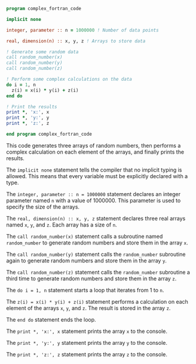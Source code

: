 ```fortran
program complex_fortran_code

implicit none

integer, parameter :: n = 1000000 ! Number of data points

real, dimension(n) :: x, y, z ! Arrays to store data

! Generate some random data
call random_number(x)
call random_number(y)
call random_number(z)

! Perform some complex calculations on the data
do i = 1, n
  z(i) = x(i) * y(i) + z(i)
end do

! Print the results
print *, 'x:', x
print *, 'y:', y
print *, 'z:', z

end program complex_fortran_code
```

This code generates three arrays of random numbers, then performs a complex calculation on each element of the arrays, and finally prints the results.

The `implicit none` statement tells the compiler that no implicit typing is allowed. This means that every variable must be explicitly declared with a type.

The `integer, parameter :: n = 1000000` statement declares an integer parameter named `n` with a value of 1000000. This parameter is used to specify the size of the arrays.

The `real, dimension(n) :: x, y, z` statement declares three real arrays named `x`, `y`, and `z`. Each array has a size of `n`.

The `call random_number(x)` statement calls a subroutine named `random_number` to generate random numbers and store them in the array `x`.

The `call random_number(y)` statement calls the `random_number` subroutine again to generate random numbers and store them in the array `y`.

The `call random_number(z)` statement calls the `random_number` subroutine a third time to generate random numbers and store them in the array `z`.

The `do i = 1, n` statement starts a loop that iterates from 1 to `n`.

The `z(i) = x(i) * y(i) + z(i)` statement performs a calculation on each element of the arrays `x`, `y`, and `z`. The result is stored in the array `z`.

The `end do` statement ends the loop.

The `print *, 'x:', x` statement prints the array `x` to the console.

The `print *, 'y:', y` statement prints the array `y` to the console.

The `print *, 'z:', z` statement prints the array `z` to the console.
